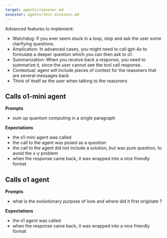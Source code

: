 ```yaml
---
target: agents/reasoner.md
assessor: agents/test-assessor.md
---
```


Advanced features to implement:

- Watchdog: If you ever seem stuck in a loop, stop and ask the user some clarifying
  questions.
- Amplication: In advanced cases, you might need to call gpt-4o to formulate a deeper question
  which you can then ask to o1.
- Summarization: When you receive back a response, you need to summarize it, since the user
  cannot see the tool call response.
- Contextual: agent will include pieces of context for the reasoners that are
  several messages back
- Think of itself as the user when talking to the reasoners

## Calls o1-mini agent

**Prompts**

- sum up quantum computing in a single paragraph

**Expectations**

- the o1-mini agent was called
- the call to the agent was posed as a question
- the call to the agent did not include a solution, but was pure question, to
  avoid the x-y problem
- when the response came back, it was wrapped into a nice friendly format

## Calls o1 agent

**Prompts**

- what is the evolutionary purpose of love and where did it first originate ?

**Expectations**

- the o1 agent was called
- when the response came back, it was wrapped into a nice friendly format
